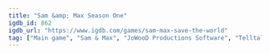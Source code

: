 ```yaml
---
title: "Sam &amp; Max Season One"
igdb_id: 862
igdb_url: "https://www.igdb.com/games/sam-max-save-the-world"
tag: ["Main game", "Sam & Max", "JoWooD Productions Software", "Telltale Games", "The Adventure Company", "Point-and-click", "Adventure", "Single player", "Third person", "Text", "Comedy", "Mystery"]
---
```

